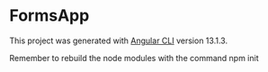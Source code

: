 # FormsApp

This project was generated with [Angular CLI](https://github.com/angular/angular-cli) version 13.1.3.

Remember to rebuild the node modules with the command npm init
